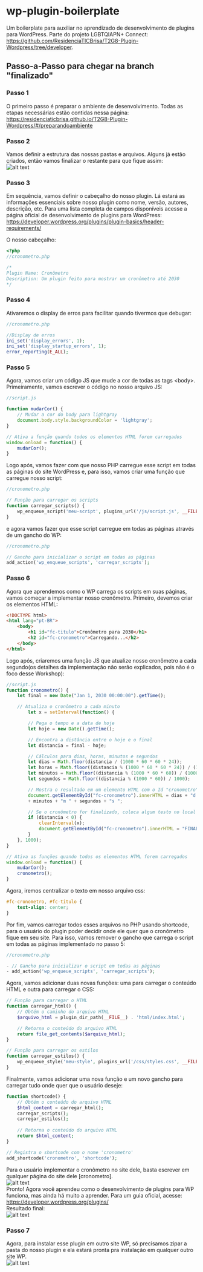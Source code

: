 # wp-plugin-boilerplate
Um boilerplate para auxiliar no aprendizado de desenvolvimento de plugins para WordPress. Parte do projeto LGBTQIAPN+ Connect: https://github.com/ResidenciaTICBrisa/T2G8-Plugin-Wordpress/tree/developer.

## Passo-a-Passo para chegar na branch "finalizado"
### Passo 1
O primeiro passo é preparar o ambiente de desenvolvimento. Todas as etapas necessárias estão contidas nessa página:
https://residenciaticbrisa.github.io/T2G8-Plugin-Wordpress/#/preparandoambiente

### Passo 2
Vamos definir a estrutura das nossas pastas e arquivos. Alguns já estão criados, então vamos finalizar o restante para que fique assim: <br>
![alt text](estrutura.png)
<br>

### Passo 3
Em sequência, vamos definir o cabeçalho do nosso plugin. Lá estará as informações essenciais sobre nosso plugin como nome, versão, autores, descrição, etc. Para uma lista completa de campos disponíveis acesse a página oficial de desenvolvimento de plugins para WordPress: 
https://developer.wordpress.org/plugins/plugin-basics/header-requirements/

O nosso cabeçalho: <br>
```php
<?php
//cronometro.php

/*
Plugin Name: Cronômetro
Description: Um plugin feito para mostrar um cronômetro até 2030
*/
```

### Passo 4 
Ativaremos o display de erros para facilitar quando tivermos que debugar: <br>
```php
//cronometro.php

//Display de erros
ini_set('display_errors', 1);
ini_set('display_startup_errors', 1);
error_reporting(E_ALL);
```

### Passo 5 
Agora, vamos criar um código JS que mude a cor de todas as tags \<body>. Primeiramente, vamos escrever o código no nosso arquivo JS: <br>
```js
//script.js

function mudarCor() {
    // Mudar a cor do body para lightgray
    document.body.style.backgroundColor = 'lightgray';
}

// Ativa a função quando todos os elementos HTML forem carregados
window.onload = function() {
    mudarCor();
}
```
Logo após, vamos fazer com que nosso PHP carregue esse script em todas as páginas do site WordPress e, para isso, vamos criar uma função que carregue nosso script: <br>
```php
//cronometro.php

// Função para carregar os scripts
function carregar_scripts() {
    wp_enqueue_script('meu-script', plugins_url('/js/script.js', __FILE__));
}
```
e agora vamos fazer que esse script carregue em todas as páginas através de um gancho do WP: <br>
```php
//cronometro.php

// Gancho para inicializar o script em todas as páginas
add_action('wp_enqueue_scripts', 'carregar_scripts');
```

### Passo 6
Agora que aprendemos como o WP carrega os scripts em suas páginas, vamos começar a implementar nosso cronômetro. Primeiro, devemos criar os elementos HTML: <br>
```html
<!DOCTYPE html>
<html lang="pt-BR">
    <body>
        <h1 id="fc-titulo">Cronômetro para 2030</h1>
        <h2 id="fc-cronometro">Carregando...</h2>
    </body>
</html>
```
Logo após, criaremos uma função JS que atualize nosso cronômetro a cada segundo(os detalhes da implementação não serão explicados, pois não é o foco desse Workshop): <br>
```js
//script.js
function cronometro() {
    let final = new Date("Jan 1, 2030 00:00:00").getTime();

    // Atualiza o cronômetro a cada minuto
        let x = setInterval(function() {

        // Pega o tempo e a data de hoje
        let hoje = new Date().getTime();

        // Encontra a distância entre o hoje e o final 
        let distancia = final - hoje;

        // Cálculos para dias, horas, minutos e segundos
        let dias = Math.floor(distancia / (1000 * 60 * 60 * 24));
        let horas = Math.floor((distancia % (1000 * 60 * 60 * 24)) / (1000 * 60 * 60));
        let minutos = Math.floor((distancia % (1000 * 60 * 60)) / (1000 * 60));
        let segundos = Math.floor((distancia % (1000 * 60)) / 1000);

        // Mostra o resultado em um elemento HTML com o Id "cronometro"
        document.getElementById("fc-cronometro").innerHTML = dias + "d " + horas + "h "
        + minutos + "m " + segundos + "s ";

        // Se o cronômetro for finalizado, coloca algum testo no local
        if (distancia < 0) {
            clearInterval(x);
            document.getElementById("fc-cronometro").innerHTML = "FINALIZADO";
        }
    }, 1000);
}

// Ativa as funções quando todos os elementos HTML forem carregados
window.onload = function() {
    mudarCor();
    cronometro();
}
```
Agora, iremos centralizar o texto em nosso arquivo css: <br>
```css
#fc-cronometro, #fc-titulo {
    text-align: center;
}
```
Por fim, vamos carregar todos esses arquivos no PHP usando shortcode, para o usuário do plugin poder decidir onde ele quer que o cronômetro fique em seu site. Para isso, vamos remover o gancho que carrega o script em todas as páginas implementado no passo 5: <br>
```php
//cronometro.php

- // Gancho para inicializar o script em todas as páginas
- add_action('wp_enqueue_scripts', 'carregar_scripts');
```

Agora, vamos adicionar duas novas funções: uma para carregar o conteúdo HTML e outra para carregar o CSS: <br>
```php
// Função para carregar o HTML
function carregar_html() {
    // Obtém o caminho do arquivo HTML
    $arquivo_html = plugin_dir_path(__FILE__) . 'html/index.html';

    // Retorna o conteúdo do arquivo HTML
    return file_get_contents($arquivo_html);
}

// Função para carregar os estilos
function carregar_estilos() {
    wp_enqueue_style('meu-style', plugins_url('/css/styles.css', __FILE__));
}
```
Finalmente, vamos adicionar uma nova função e um novo gancho para carregar tudo onde quer que o usuário deseje: <br>
```php
function shortcode() {
    // Obtém o conteúdo do arquivo HTML
    $html_content = carregar_html();
    carregar_scripts();
    carregar_estilos();
    
    // Retorna o conteúdo do arquivo HTML
    return $html_content;
}

// Registra o shortcode com o nome 'cronometro'
add_shortcode('cronometro', 'shortcode');
```
Para o usuário implementar o cronômetro no site dele, basta escrever em qualquer página do site dele [cronometro].
<br>
![alt text](shortcode.png)
<br>
Pronto! Agora você aprendeu como o desenvolvimento de plugins para WP funciona, mas ainda há muito a aprender. Para um guia oficial, acesse: https://developer.wordpress.org/plugins/
<br>
Resultado final:
<br>
![alt text](resultado.png)
</br>

### Passo 7
Agora, para instalar esse plugin em outro site WP, só precisamos zipar a pasta do nosso plugin e ela estará pronta pra instalação em qualquer outro site WP.
<br>
![alt text](zipado.png)
</br>